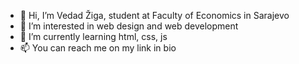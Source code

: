 - 👋 Hi, I’m Vedad Žiga, student at Faculty of Economics in Sarajevo
- 👀 I’m interested in web design and web development
- 🌱 I’m currently learning html, css, js 
- 📫 You can reach me on my link in bio

<!---
zigavedad/zigavedad is a ✨ special ✨ repository because its `README.md` (this file) appears on your GitHub profile.
You can click the Preview link to take a look at your changes.
--->
